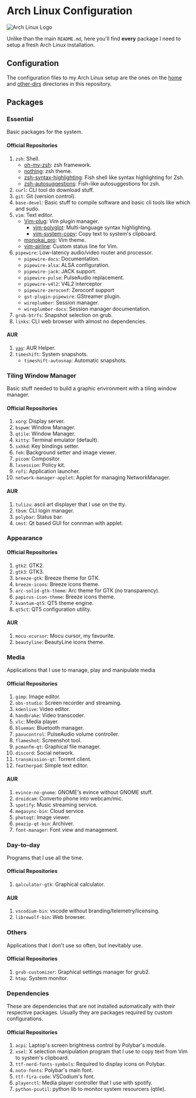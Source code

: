 # Arch Linux Configuration

![Arch Linux Logo](https://archlinux.org/static/logos/archlinux-logo-dark-1200dpi.b42bd35d5916.png)

Unlike than the main `README.md`, here you'll find **every** package I need to setup a fresh Arch Linux installation.

## Configuration

The configuration files to my Arch Linux setup are the ones on the [home](https://github.com/marcosdly/dotfiles/tree/master/home) and [other-dirs](https://github.com/marcosdly/dotfiles/tree/master/other-dirs) directories in this repository.

## Packages

### Essential

Basic packages for the system.

#### Official Repositories

1. `zsh`: Shell.
    * [oh-my-zsh](https://github.com/ohmyzsh/ohmyzsh/): zsh framework.
    * [nothing](https://github.com/eendroroy/nothing): zsh theme.
    * [zsh-syntax-highlighting](https://github.com/zsh-users/zsh-syntax-highlighting): Fish shell like syntax highlighting for Zsh.
    * [zsh-autosuggestions](https://github.com/zsh-users/zsh-autosuggestions): Fish-like autosuggestions for zsh.
2. `curl`: CLI tool do download stuff.
3. `git`: Git (version control).
4. `base-devel`: Basic stuff to compile software and basic cli tools like which and sudo.
5. `vim`: Text editor.
    * [Vim-plug](https://github.com/junegunn/vim-plug): Vim plugin manager.
      * [vim-polyglot](https://github.com/sheerun/vim-polyglot): Multi-language syntax highlighting.
      * [vim-system-copy](https://github.com/christoomey/vim-system-copy): Copy text to system's clipboard.
    * [monokai_pro](https://github.com/Erichain/vim-monokai-pro): Vim theme.
    * [vim-airline](https://github.com/vim-airline/vim-airline): Custom status line for Vim.
6. `pipewire`: Low-latency audio/video router and processor.
    * `pipewire-docs`: Documentation.
    * `pipewire-alsa`: ALSA configuration.
    * `pipewire-jack`: JACK support.
    * `pipewire-pulse`: PulseAudio replacement.
    * `pipewire-v4l2`: V4L2 interceptor
    * `pipewire-zeroconf`: Zeroconf support
    * `gst-plugin-pipewire`: GStreamer plugin.
    * `wireplumber`: Session manager.
    * `wireplumber-docs`: Session manager documentation.
7. `grub-btrfs`: Snapshot selection on grub.
8. `links`: CLI web browser with almost no dependencies.

#### AUR

1. [`yay`](https://github.com/Jguer/yay): AUR Helper.
2. `timeshift`: System snapshots.
    * `timeshift-autosnap`: Automatic snapshots.

### Tiling Window Manager

Basic stuff needed to build a graphic environment with a tiling window manager.

#### Official Repositories

1. `xorg`: Display server.
2. `bspwm`: Window Manager.
3. `qtile`: Window Manager.
4. `kitty`: Terminal emulator (default).
5. `sxhkd`: Key bindings setter.
6. `feh`: Background setter and image viewer.
7. `picom`: Compositor.
8. `lxsession`: Policy kit.
9. `rofi`: Application launcher.
10. `network-manager-applet`: Applet for managing NetworkManager.

#### AUR

1. `tulizu`: ascii art displayer that I use on the tty.
2. `tbsm`: CLI login manager.
3. `polybar`: Status bar.
4. `cmst`: Qt based GUI for connman with applet.

### Appearance

#### Official Repositories

1. `gtk2`: GTK2.
2. `gtk3`: GTK3.
4. `breeze-gtk`: Breeze theme for GTK.
5. `breeze-icons`: Breeze icons theme.
6. `arc-solid-gtk-theme`: Arc theme for GTK (no transparency).
7. `papirus-icon-theme`: Breeze icons theme.
8. `kvantum-qt5`: QT5 theme engine.
9. `qt5ct`: QT5 configuration utility.

#### AUR

1. `mocu-xcursor`: Mocu cursor, my favourite.
2. `beautyline`: BeautyLine icons theme.

### Media

Applications that I use to manage, play and manipulate media

#### Official Repositories

1. `gimp`: Image editor.
2. `obs-studio`: Screen recorder and streaming.
3. `kdenlive`: Video editor.
4. `handbrake`: Video transcoder.
5. `vlc`: Media player.
6. `blueman`: Bluetooth manager.
7. `pavucontrol`: PulseAudio volume controller.
8. `flameshot`: Screenshot tool.
9. `pcmanfm-qt`: Graphical file manager.
10. `discord`: Social network.
11. `transmission-qt`: Torrent client.
12. `featherpad`: Simple text editor.

#### AUR

1. `evince-no-gnome`: GNOME's evince without GNOME stuff.
2. `droidcam`: Converto phone into webcam/mic.
3. `spotify`: Music streaming service.
4. `megasync-bin`: Cloud service.
5. `photoqt`: Image viewer.
6. `peazip-qt-bin`: Archiver.
7. `font-manager`: Font view and management.

### Day-to-day

Programs that I use all the time.

#### Official Repositories

1. `qalculator-gtk`: Graphical calculator.

#### AUR

1. `vscodium-bin`: vscode without branding/telemetry/licensing.
2. `librewolf-bin`: Web browser.

### Others

Applications that I don't use so often, but inevitably use.

#### Official Repositories

1. `grub-customizer`: Graphical settings manager for grub2.
2. `htop`: System monitor.

### Dependencies

These are dependencies that are not installed automatically with their respective packages. Usually they are packages required by custom configurations.

#### Official Repositories

1. `acpi`: Laptop's screen brightness control by Polybar's module.
2. `xsel`: X selection manipulation program that I use to copy text from Vim to system's clipboard.
3. `ttf-nerd-fonts-symbols`: Required to display icons on Polybar.
4. `noto-fonts`: Polybar's main font.
5. `ttf-fira-code`: VSCodium's font.
6. `playerctl`: Media player controller that I use with spotify.
7. `python-psutil`: python lib to monitor system resourcers (qtile).

